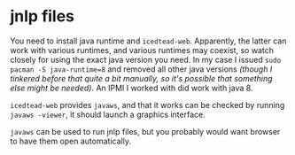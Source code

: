 # jnlp files

You need to install java runtime and `icedtead-web`. Apparently, the latter can work with various runtimes, and various runtimes may coexist, so watch closely for using the exact java version you need. In my case I issued `sudo pacman -S java-runtime=8` and removed all other java versions *(though I tinkered before that quite a bit manually, so it's possible that something else might be needed)*. An IPMI I worked with did work with java 8.

`icedtead-web` provides `javaws`, and that it works can be checked by running `javaws -viewer`, it should launch a graphics interface.

`javaws` can be used to run jnlp files, but you probably would want browser to have them open automatically.
